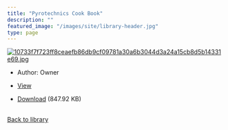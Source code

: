 ```yaml
---
title: "Pyrotechnics Cook Book"
description: ""
featured_image: "/images/site/library-header.jpg"
type: page
---
```


<a href="https://drive.google.com/file/d/1sVlUmX8Y71S8e0u_3SmHns3Q8jfCN1h2/view" target="_blank">![10733f7f723ff8ceaefb86db9cf09781a30a6b3044d3a24a15cb8d5b14331e69.jpg](/images/library/10733f7f723ff8ceaefb86db9cf09781a30a6b3044d3a24a15cb8d5b14331e69.jpg)</a>
* Author: Owner
* <a href="https://drive.google.com/file/d/1sVlUmX8Y71S8e0u_3SmHns3Q8jfCN1h2/view" target="_blank">View</a>

* [Download](https://drive.google.com/uc?export=download&id=1sVlUmX8Y71S8e0u_3SmHns3Q8jfCN1h2) (847.92 KB)

<br />[Back to library](/library/)
